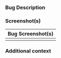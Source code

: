 ### Bug Description


### Screenshot(s)
| Bug Screenshot(s) | 
| --- | 
|  |

### Additional context

